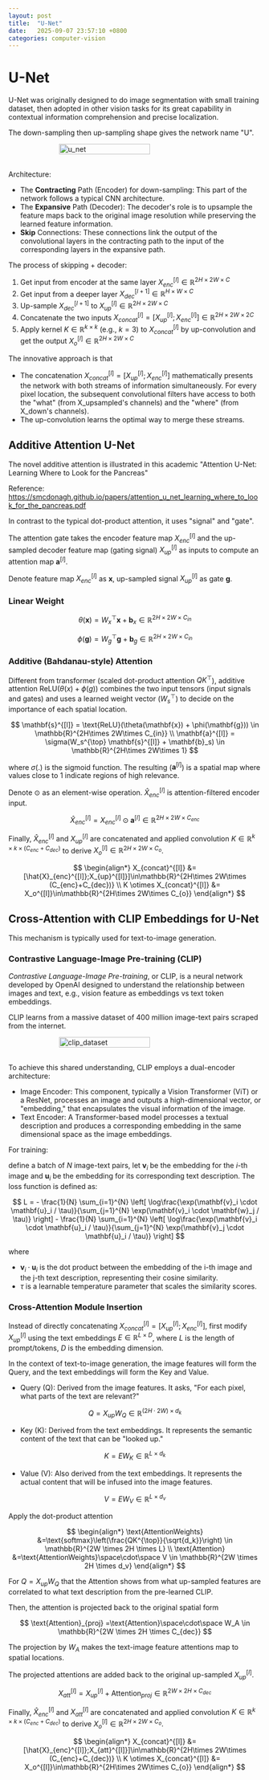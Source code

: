 ```yaml
---
layout: post
title:  "U-Net"
date:   2025-09-07 23:57:10 +0800
categories: computer-vision
---
```

# U-Net

U-Net was originally designed to do image segmentation with small training dataset,
then adopted in other vision tasks for its great capability in contextual information comprehension and precise localization.

The down-sampling then up-sampling shape gives the network name "U".

<div style="display: flex; justify-content: center;">
      <img src="{{ site.baseurl }}/assets/imgs/u_net.png" width="60%" height="50%" alt="u_net" />
</div>
</br>

Architecture:

* The **Contracting** Path (Encoder) for down-sampling: This part of the network follows a typical CNN architecture.
* The **Expansive** Path (Decoder): The decoder's role is to upsample the feature maps back to the original image resolution while preserving the learned feature information.
* **Skip** Connections: These connections link the output of the convolutional layers in the contracting path to the input of the corresponding layers in the expansive path.

The process of skipping + decoder:

1. Get input from encoder at the same layer $X_{enc}^{[l]}\in\mathbb{R}^{2H\times 2W\times C}$
2. Get input from a deeper layer $X_{dec}^{[l+1]}\in\mathbb{R}^{H\times W\times C}$
3. Up-sample $X_{dec}^{[l+1]}$ to $X_{up}^{[l]}\in\mathbb{R}^{2H\times 2W\times C}$
4. Concatenate the two inputs $X_{concat}^{[l]}=[X_{up}^{[l]};X_{enc}^{[l]}]\in\mathbb{R}^{2H\times 2W\times 2C}$
5. Apply kernel $K\in\mathbb{R}^{k\times k}$ (e.g., $k=3$) to $X_{concat}^{[l]}$ by up-convolution and get the output $X_o^{[l]}\in\mathbb{R}^{2H\times 2W\times C}$

The innovative approach is that

* The concatenation $X_{concat}^{[l]}=[X_{up}^{[l]};X_{enc}^{[l]}]$ mathematically presents the network with both streams of information simultaneously. For every pixel location, the subsequent convolutional filters have access to both the "what" (from X_upsampled's channels) and the "where" (from X_down's channels).
* The up-convolution learns the optimal way to merge these streams.

## Additive Attention U-Net

The novel additive attention is illustrated in this academic "Attention U-Net: Learning Where to Look for the Pancreas"

Reference: https://smcdonagh.github.io/papers/attention_u_net_learning_where_to_look_for_the_pancreas.pdf

In contrast to the typical dot-product attention, it uses "signal" and "gate".

The attention gate takes the encoder feature map $X_{enc}^{[l]}$
and the up-sampled decoder feature map (gating signal) $X_{up}^{[l]}$
as inputs to compute an attention map $\mathbf{a}^{[l]}$.

Denote feature map $X_{enc}^{[l]}$ as $\mathbf{x}$, up-sampled signal $X_{up}^{[l]}$ as gate $\mathbf{g}$.

### Linear Weight

$$
\theta(\mathbf{x}) = W_{x}^{\top} \mathbf{x} + \mathbf{b}_x \in \mathbb{R}^{2H\times 2W\times C_{in}}
$$

$$
\phi(\mathbf{g}) = W_{g}^{\top} \mathbf{g} + \mathbf{b}_g \in \mathbb{R}^{2H\times 2W\times C_{in}}
$$

### Additive (Bahdanau-style) Attention

Different from transformer (scaled dot-product attention $QK^{\top}$), additive attention $\text{ReLU}\big(\theta(x) + \phi(g)\big)$ combines the two input tensors (input signals and gates) and uses a learned weight vector ($W_s^{\top}$) to decide on the importance of each spatial location.

$$
\mathbf{s}^{[l]} = \text{ReLU}(\theta(\mathbf{x}) + \phi(\mathbf{g})) \in \mathbb{R}^{2H\times 2W\times C_{in}} \\
\mathbf{a}^{[l]} = \sigma(W_s^{\top} \mathbf{s}^{[l]} + \mathbf{b}_s) \in \mathbb{R}^{2H\times 2W\times 1}
$$

where $\sigma(.)$ is the sigmoid function. The resulting ($\mathbf{a}^{[l]}$) is a spatial map where values close to $1$ indicate regions of high relevance.

Denote $\odot$ as an element-wise operation.
$\hat{X}_{enc}^{[l]}$ is attention-filtered encoder input.

$$
\hat{X}_{enc}^{[l]} = X_{enc}^{[l]} \odot \mathbf{a}^{[l]} \in \mathbb{R}^{2H\times 2W\times C_{enc}}
$$

Finally, $\hat{X}_{enc}^{[l]}$ and $X_{up}^{[l]}$ are concatenated and applied convolution $K\in\mathbb{R}^{k\times k\times(C_{enc}+C_{dec})}$ to derive $X_o^{[l]}\in\mathbb{R}^{2H\times 2W\times C_{o}}$.

$$
\begin{align*}
X_{concat}^{[l]} &=[\hat{X}_{enc}^{[l]};X_{up}^{[l]}]\in\mathbb{R}^{2H\times 2W\times (C_{enc}+C_{dec})} \\
K \otimes X_{concat}^{[l]} &= X_o^{[l]}\in\mathbb{R}^{2H\times 2W\times C_{o}}
\end{align*}
$$

## Cross-Attention with CLIP Embeddings for U-Net

This mechanism is typically used for text-to-image generation.

### Contrastive Language-Image Pre-training (CLIP)

*Contrastive Language-Image Pre-training*, or CLIP, is a neural network developed by OpenAI designed to understand the relationship between images and text, e.g., vision feature as embeddings vs text token embeddings.

CLIP learns from a massive dataset of 400 million image-text pairs scraped from the internet.

<div style="display: flex; justify-content: center;">
      <img src="{{ site.baseurl }}/assets/imgs/clip_dataset.png" width="60%" height="30%" alt="clip_dataset" />
</div>
</br>

To achieve this shared understanding, CLIP employs a dual-encoder architecture:

* Image Encoder: This component, typically a Vision Transformer (ViT) or a ResNet, processes an image and outputs a high-dimensional vector, or "embedding," that encapsulates the visual information of the image.
* Text Encoder: A Transformer-based model processes a textual description and produces a corresponding embedding in the same dimensional space as the image embeddings.

For training:

define a batch of $N$ image-text pairs, let $\mathbf{v}_i$ be the embedding for the $i$-th image and $\mathbf{u}_i$ be the embedding for its corresponding text description. The loss function is defined as:

$$
L = - \frac{1}{N} \sum_{i=1}^{N} \left[ \log\frac{\exp(\mathbf{v}_i \cdot \mathbf{u}_i / \tau)}{\sum_{j=1}^{N} \exp(\mathbf{v}_i \cdot \mathbf{w}_j / \tau)} \right] - \frac{1}{N} \sum_{i=1}^{N} \left[ \log\frac{\exp(\mathbf{v}_i \cdot \mathbf{u}_i / \tau)}{\sum_{j=1}^{N} \exp(\mathbf{v}_j \cdot \mathbf{u}_i / \tau)} \right]
$$

where

* $\mathbf{v}_i \cdot \mathbf{u}_i$ is the dot product between the embedding of the i-th image and the j-th text description, representing their cosine similarity.
* $\tau$ is a learnable temperature parameter that scales the similarity scores.

### Cross-Attention Module Insertion

Instead of directly concatenating $X_{concat}^{[l]}=[X_{up}^{[l]};X_{enc}^{[l]}]$,
first modify $X_{up}^{[l]}$ using the text embeddings $E\in\mathbb{R}^{L\times D}$, where $L$ is the length of prompt/tokens, $D$ is the embedding dimension.

In the context of text-to-image generation, the image features will form the Query, and the text embeddings will form the Key and Value.

* Query (Q): Derived from the image features. It asks, "For each pixel, what parts of the text are relevant?"

$$
Q = X_{up} W_Q \in \mathbb{R}^{(2H \cdot 2W) \times d_k}
$$

* Key (K): Derived from the text embeddings. It represents the semantic content of the text that can be "looked up."

$$
K = E W_K \in \mathbb{R}^{L \times d_k}
$$

* Value (V): Also derived from the text embeddings. It represents the actual content that will be infused into the image features.

$$
V = E W_V \in \mathbb{R}^{L \times d_v}
$$

Apply the dot-product attention

$$
\begin{align*}
\text{AttentionWeights} &=\text{softmax}\left(\frac{QK^{\top}}{\sqrt{d_k}}\right) \in \mathbb{R}^{2W \times 2H \times L} \\
\text{Attention} &=\text{AttentionWeights}\space\cdot\space V  \in \mathbb{R}^{2W \times 2H \times d_v}
\end{align*}
$$

For $Q = X_{up} W_Q$ that the $\text{Attention}$ shows from what up-sampled features are correlated to what text description from the pre-learned CLIP.

Then, the attention is projected back to the original spatial form

$$
\text{Attention}_{proj} =\text{Attention}\space\cdot\space W_A  \in \mathbb{R}^{2W \times 2H \times C_{dec}}
$$

The projection by $W_A$ makes the text-image feature attentions map to spatial locations.

The projected attentions are added back to the original up-sampled $X_{up}^{[l]}$.

$$
X_{att}^{[l]}=X_{up}^{[l]}+\text{Attention}_{proj}  \in \mathbb{R}^{2W \times 2H \times C_{dec}}
$$

Finally, $\hat{X}_{enc}^{[l]}$ and $X_{att}^{[l]}$ are concatenated and applied convolution $K\in\mathbb{R}^{k\times k\times(C_{enc}+C_{dec})}$ to derive $X_o^{[l]}\in\mathbb{R}^{2H\times 2W\times C_{o}}$.

$$
\begin{align*}
X_{concat}^{[l]} &=[\hat{X}_{enc}^{[l]};X_{att}^{[l]}]\in\mathbb{R}^{2H\times 2W\times (C_{enc}+C_{dec})} \\
K \otimes X_{concat}^{[l]} &= X_o^{[l]}\in\mathbb{R}^{2H\times 2W\times C_{o}}
\end{align*}
$$

